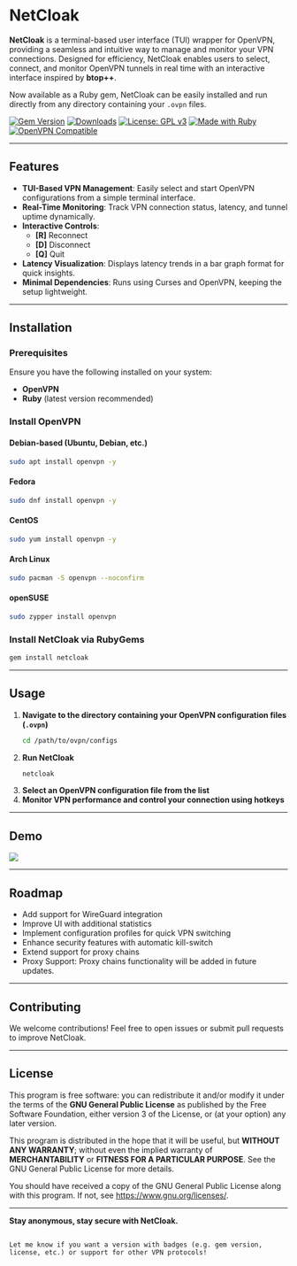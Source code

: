 # NetCloak

**NetCloak** is a terminal-based user interface (TUI) wrapper for OpenVPN, providing a seamless and intuitive way to manage and monitor your VPN connections. Designed for efficiency, NetCloak enables users to select, connect, and monitor OpenVPN tunnels in real time with an interactive interface inspired by **btop++**.

Now available as a Ruby gem, NetCloak can be easily installed and run directly from any directory containing your `.ovpn` files.

[![Gem Version](https://badge.fury.io/rb/netcloak.svg)](https://badge.fury.io/rb/netcloak)
[![Downloads](https://img.shields.io/gem/dt/netcloak.svg)](https://rubygems.org/gems/netcloak)
[![License: GPL v3](https://img.shields.io/badge/License-GPLv3-blue.svg)](https://www.gnu.org/licenses/gpl-3.0)
[![Made with Ruby](https://img.shields.io/badge/Made%20with-Ruby-red.svg)](https://www.ruby-lang.org)
[![OpenVPN Compatible](https://img.shields.io/badge/OpenVPN-Compatible-brightgreen.svg)](https://openvpn.net/)

---

## Features

- **TUI-Based VPN Management**: Easily select and start OpenVPN configurations from a simple terminal interface.
- **Real-Time Monitoring**: Track VPN connection status, latency, and tunnel uptime dynamically.
- **Interactive Controls**:
  - **[R]** Reconnect
  - **[D]** Disconnect
  - **[Q]** Quit
- **Latency Visualization**: Displays latency trends in a bar graph format for quick insights.
- **Minimal Dependencies**: Runs using Curses and OpenVPN, keeping the setup lightweight.

---

## Installation

### Prerequisites

Ensure you have the following installed on your system:

- **OpenVPN**
- **Ruby** (latest version recommended)

### Install OpenVPN

#### Debian-based (Ubuntu, Debian, etc.)
```sh
sudo apt install openvpn -y
```

#### Fedora
```sh
sudo dnf install openvpn -y
```

#### CentOS
```sh
sudo yum install openvpn -y
```

#### Arch Linux
```sh
sudo pacman -S openvpn --noconfirm
```

#### openSUSE
```sh
sudo zypper install openvpn
```

### Install NetCloak via RubyGems

```sh
gem install netcloak
```

---

## Usage

1. **Navigate to the directory containing your OpenVPN configuration files (`.ovpn`)**
   ```sh
   cd /path/to/ovpn/configs
   ```
2. **Run NetCloak**
   ```sh
   netcloak
   ```
3. **Select an OpenVPN configuration file from the list**
4. **Monitor VPN performance and control your connection using hotkeys**

---

## Demo

<img src="https://i.imgur.com/UvHNBof.gif"/>

---

## Roadmap

- Add support for WireGuard integration
- Improve UI with additional statistics
- Implement configuration profiles for quick VPN switching
- Enhance security features with automatic kill-switch
- Extend support for proxy chains
- Proxy Support: Proxy chains functionality will be added in future updates.

---

## Contributing

We welcome contributions! Feel free to open issues or submit pull requests to improve NetCloak.

---

## License

This program is free software: you can redistribute it and/or modify it under the terms of the **GNU General Public License** as published by the Free Software Foundation, either version 3 of the License, or (at your option) any later version.

This program is distributed in the hope that it will be useful, but **WITHOUT ANY WARRANTY**; without even the implied warranty of **MERCHANTABILITY** or **FITNESS FOR A PARTICULAR PURPOSE**. See the GNU General Public License for more details.

You should have received a copy of the GNU General Public License along with this program. If not, see <https://www.gnu.org/licenses/>.

---

**Stay anonymous, stay secure with NetCloak.**
```

Let me know if you want a version with badges (e.g. gem version, license, etc.) or support for other VPN protocols!
